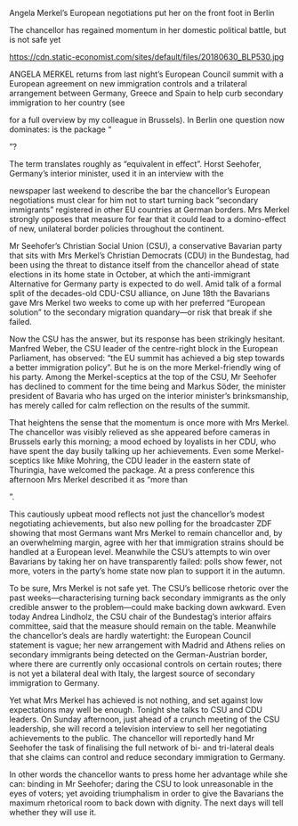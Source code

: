 Angela Merkel’s European negotiations put her on the front foot in Berlin

The chancellor has regained momentum in her domestic political battle, but is not safe yet

https://cdn.static-economist.com/sites/default/files/20180630_BLP530.jpg

ANGELA MERKEL returns from last night’s European Council summit with a European agreement on new immigration controls and a trilateral arrangement between Germany, Greece and Spain to help curb secondary immigration to her country (see 

 for a full overview by my colleague in Brussels). In Berlin one question now dominates: is the package “

”? 

The term translates roughly as “equivalent in effect”. Horst Seehofer, Germany’s interior minister, used it in an interview with the 

 newspaper last weekend to describe the bar the chancellor’s European negotiations must clear for him not to start turning back “secondary immigrants” registered in other EU countries at German borders. Mrs Merkel strongly opposes that measure for fear that it could lead to a domino-effect of new, unilateral border policies throughout the continent. 

Mr Seehofer’s Christian Social Union (CSU), a conservative Bavarian party that sits with Mrs Merkel’s Christian Democrats (CDU) in the Bundestag, had been using the threat to distance itself from the chancellor ahead of state elections in its home state in October, at which the anti-immigrant Alternative for Germany party is expected to do well. Amid talk of a formal split of the decades-old CDU-CSU alliance, on June 18th the Bavarians gave Mrs Merkel two weeks to come up with her preferred “European solution” to the secondary migration quandary—or risk that break if she failed. 

Now the CSU has the answer, but its response has been strikingly hesitant. Manfred Weber, the CSU leader of the centre-right block in the European Parliament, has observed: “the EU summit has achieved a big step towards a better immigration policy”. But he is on the more Merkel-friendly wing of his party. Among the Merkel-sceptics at the top of the CSU, Mr Seehofer has declined to comment for the time being and Markus Söder, the minister president of Bavaria who has urged on the interior minister’s brinksmanship, has merely called for calm reflection on the results of the summit.   

That heightens the sense that the momentum is once more with Mrs Merkel. The chancellor was visibly relieved as she appeared before cameras in Brussels early this morning; a mood echoed by loyalists in her CDU, who have spent the day busily talking up her achievements. Even some Merkel-sceptics like Mike Mohring, the CDU leader in the eastern state of Thuringia, have welcomed the package. At a press conference this afternoon Mrs Merkel described it as “more than 

”.

This cautiously upbeat mood reflects not just the chancellor’s modest negotiating achievements, but also new polling for the broadcaster ZDF showing that most Germans want Mrs Merkel to remain chancellor and, by an overwhelming margin, agree with her that immigration strains should be handled at a European level. Meanwhile the CSU’s attempts to win over Bavarians by taking her on have transparently failed: polls show fewer, not more, voters in the party’s home state now plan to support it in the autumn. 

To be sure, Mrs Merkel is not safe yet. The CSU’s bellicose rhetoric over the past weeks—characterising turning back secondary immigrants as the only credible answer to the problem—could make backing down awkward. Even today Andrea Lindholz, the CSU chair of the Bundestag’s interior affairs committee, said that the measure should remain on the table. Meanwhile the chancellor’s deals are hardly watertight: the European Council statement is vague; her new arrangement with Madrid and Athens relies on secondary immigrants being detected on the German-Austrian border, where there are currently only occasional controls on certain routes; there is not yet a bilateral deal with Italy, the largest source of secondary immigration to Germany.  

Yet what Mrs Merkel has achieved is not nothing, and set against low expectations may well be enough. Tonight she talks to CSU and CDU leaders. On Sunday afternoon, just ahead of a crunch meeting of the CSU leadership, she will record a television interview to sell her negotiating achievements to the public. The chancellor will reportedly hand Mr Seehofer the task of finalising the full network of bi- and tri-lateral deals that she claims can control and reduce secondary immigration to Germany. 

In other words the chancellor wants to press home her advantage while she can: binding in Mr Seehofer; daring the CSU to look unreasonable in the eyes of voters; yet avoiding triumphalism in order to give the Bavarians the maximum rhetorical room to back down with dignity. The next days will tell whether they will use it.   